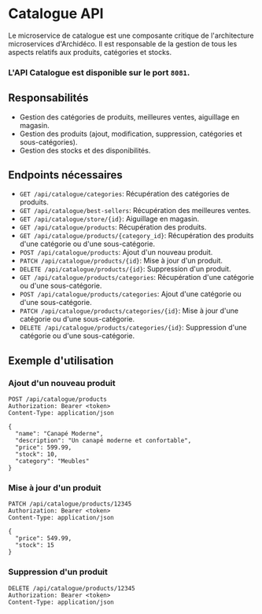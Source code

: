 # Catalogue API

Le microservice de catalogue est une composante critique de l'architecture microservices d'Archidéco. Il est responsable de la gestion de tous les aspects relatifs aux produits, catégories et stocks.

### L'API Catalogue est disponible sur le port `8081`.

## Responsabilités

- Gestion des catégories de produits, meilleures ventes, aiguillage en magasin.
- Gestion des produits (ajout, modification, suppression, catégories et sous-catégories).
- Gestion des stocks et des disponibilités.

## Endpoints nécessaires

- `GET /api/catalogue/categories`: Récupération des catégories de produits.
- `GET /api/catalogue/best-sellers`: Récupération des meilleures ventes.
- `GET /api/catalogue/store/{id}`: Aiguillage en magasin.
- `GET /api/catalogue/products`: Récupération des produits.
- `GET /api/catalogue/products/{category_id}`: Récupération des produits d'une catégorie ou d'une sous-catégorie.
- `POST /api/catalogue/products`: Ajout d'un nouveau produit.
- `PATCH /api/catalogue/products/{id}`: Mise à jour d'un produit.
- `DELETE /api/catalogue/products/{id}`: Suppression d'un produit.
- `GET /api/catalogue/products/categories`: Récupération d'une catégorie ou d'une sous-catégorie.
- `POST /api/catalogue/products/categories`: Ajout d'une catégorie ou d'une sous-catégorie.
- `PATCH /api/catalogue/products/categories/{id}`: Mise à jour d'une catégorie ou d'une sous-catégorie.
- `DELETE /api/catalogue/products/categories/{id}`: Suppression d'une catégorie ou d'une sous-catégorie.

## Exemple d'utilisation

### Ajout d'un nouveau produit
```http
POST /api/catalogue/products
Authorization: Bearer <token>
Content-Type: application/json

{
  "name": "Canapé Moderne",
  "description": "Un canapé moderne et confortable",
  "price": 599.99,
  "stock": 10,
  "category": "Meubles"
}
```

### Mise à jour d'un produit
```http
PATCH /api/catalogue/products/12345
Authorization: Bearer <token>
Content-Type: application/json

{
  "price": 549.99,
  "stock": 15
}
```

### Suppression d'un produit
```http
DELETE /api/catalogue/products/12345
Authorization: Bearer <token>
Content-Type: application/json
```